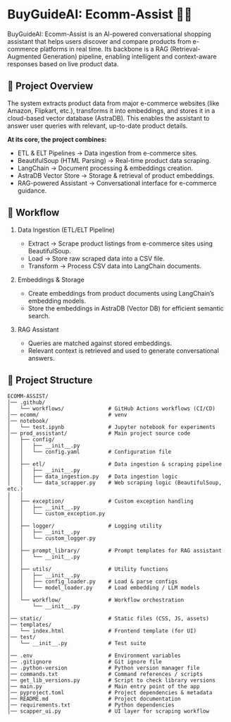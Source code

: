 # BuyGuideAI: Ecomm-Assist 🛒🤖

BuyGuideAI: Ecomm-Assist is an AI-powered conversational shopping assistant that helps users discover and compare products from e-commerce platforms in real time. Its backbone is a RAG (Retrieval-Augmented Generation) pipeline, enabling intelligent and context-aware responses based on live product data.

## 🚀 Project Overview
The system extracts product data from major e-commerce websites (like Amazon, Flipkart, etc.), transforms it into embeddings, and stores it in a cloud-based vector database (AstraDB). This enables the assistant to answer user queries with relevant, up-to-date product details.

**At its core, the project combines:**

- ETL & ELT Pipelines → Data ingestion from e-commerce sites.
- BeautifulSoup (HTML Parsing) → Real-time product data scraping.
- LangChain → Document processing & embeddings creation.
- AstraDB Vector Store → Storage & retrieval of product embeddings.
- RAG-powered Assistant → Conversational interface for e-commerce guidance.

## 🔄 Workflow
1. Data Ingestion (ETL/ELT Pipeline)
   - Extract → Scrape product listings from e-commerce sites using BeautifulSoup.
   - Load → Store raw scraped data into a CSV file.
   - Transform → Process CSV data into LangChain documents.

2. Embeddings & Storage
   - Create embeddings from product documents using LangChain’s embedding models.
   - Store the embeddings in AstraDB (Vector DB) for efficient semantic search.

3. RAG Assistant
   - Queries are matched against stored embeddings.
   - Relevant context is retrieved and used to generate conversational answers.

## 📂 Project Structure
```
ECOMM-ASSIST/
│── .github/
│   └── workflows/              # GitHub Actions workflows (CI/CD)
│── ecomm/                      # venv
│── notebook/
│   └── test.ipynb              # Jupyter notebook for experiments
│── prod_assistant/             # Main project source code
│   ├── config/
│   │   ├── __init__.py
│   │   └── config.yaml         # Configuration file
│   │
│   ├── etl/                    # Data ingestion & scraping pipeline
│   │   ├── __init__.py
│   │   ├── data_ingestion.py   # Data ingestion logic
│   │   └── data_scrapper.py    # Web scraping logic (BeautifulSoup, etc.)
│   │
│   ├── exception/              # Custom exception handling
│   │   ├── __init__.py
│   │   └── custom_exception.py
│   │
│   ├── logger/                 # Logging utility
│   │   ├── __init__.py
│   │   └── custom_logger.py
│   │
│   ├── prompt_library/         # Prompt templates for RAG assistant
│   │   └── __init__.py
│   │
│   ├── utils/                  # Utility functions
│   │   ├── __init__.py
│   │   ├── config_loader.py    # Load & parse configs
│   │   └── model_loader.py     # Load embedding / LLM models
│   │
│   └── workflow/               # Workflow orchestration
│       └── __init__.py
│
│── static/                     # Static files (CSS, JS, assets)
│── templates/
│   └── index.html              # Frontend template (for UI)
│── test/
│   └── __init__.py             # Test suite
│
│── .env                        # Environment variables
│── .gitignore                  # Git ignore file
│── .python-version             # Python version manager file
│── commands.txt                # Command references / scripts
│── get_lib_versions.py         # Script to check library versions
│── main.py                     # Main entry point of the app
│── pyproject.toml              # Project dependencies & metadata
│── README.md                   # Project documentation
│── requirements.txt            # Python dependencies
│── scapper_ui.py               # UI layer for scraping workflow

```